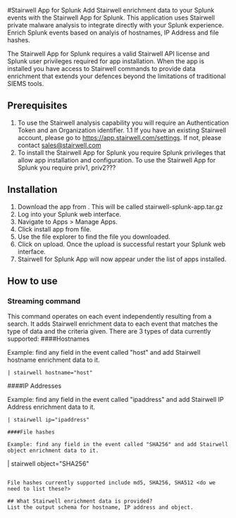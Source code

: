 #Stairwell App for Splunk
Add Stairwell enrichment data to your Splunk events with the Stairwell App for Splunk. This application uses Stairwell private malware analysis to integrate directly with your Splunk experience. Enrich Splunk events based on analyis of hostnames, IP Address and file hashes.

The Stairwell App for Splunk requires a valid Stairwell API license and Splunk user privileges required for app installation. When the app is installed you have access to Stairwell commands to provide data enrichment that extends your defences beyond the limitations of traditional SIEMS tools.

## Prerequisites
1. To use the Stairwell analysis capability you will require an Authentication Token and an Organization identifier.
1.1 If you have an existing Stairwell account, please go to https://app.stairwell.com/settings.  If not, please contact sales@stairwell.com
2. To install the Stairwell App for Splunk you require Splunk privileges that allow app installation and configuration. To use the Stairwell App for Splunk you require priv1, priv2???

## Installation
1. Download the app from <github>. This will be called stairwell-splunk-app.tar.gz
2. Log into your Splunk web interface.
3. Navigate to Apps > Manage Apps.
4. Click install app from file.
5. Use the file explorer to find the file you downloaded.
6. Click on upload. Once the upload is successful restart your Splunk web interface.
7. Stairwell for Splunk App will now appear under the list of apps installed.

## How to use
### Streaming command
This command operates on each event independently resulting from a search. It adds Stairwell enrichment data to each event that matches the type of data and the criteria given.
There are 3 types of data currently supported:
####Hostnames

Example: find any field in the event called "host" and add Stairwell hostname enrichment data to it.

```
| stairwell hostname="host"
```

####IP Addresses

Example: find any field in the event called "ipaddress" and add Stairwell IP Address enrichment data to it.

```
| stairwell ip="ipaddress"

####File hashes

Example: find any field in the event called "SHA256" and add Stairwell object enrichment data to it.

```
| stairwell object="SHA256"
```

File hashes currently supported include md5, SHA256, SHA512 <do we need to list these?>

## What Stairwell enrichment data is provided?
List the output schema for hostname, IP address and object.